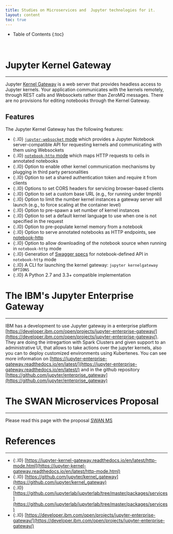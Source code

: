 ```yaml
---
title: Studies on Microservices and  Jupyter technologies for it.
layout: content
toc: true
---
```



* Table of Contents 
{:toc}
<br>

# Jupyter Kernel Gateway
---------------
Jupyter [Kernel Gateway](https://github.com/jupyter/kernel_gateway) is a web server that provides headless access to Jupyter kernels. Your application communicates with the kernels remotely, through REST calls and Websockets rather than ZeroMQ messages. There are no provisions for editing notebooks through the Kernel Gateway.

## Features

The Jupyter Kernel Gateway has the following features:

* {:.l0} [`jupyter-websocket` mode](https://jupyter-kernel-gateway.readthedocs.io/en/latest/websocket-mode.html) which provides a 
  Jupyter Notebook server-compatible API for requesting kernels and
  communicating with them using Websockets
* {:.l0} [`notebook-http` mode](https://jupyter-kernel-gateway.readthedocs.io/en/latest/http-mode.html) which maps HTTP requests to
  cells in annotated notebooks
* {:.l0} Option to enable other kernel communication mechanisms by plugging in third party personalities
* {:.l0} Option to set a shared authentication token and require it from clients
* {:.l0} Options to set CORS headers for servicing browser-based clients
* {:.l0} Option to set a custom base URL (e.g., for running under tmpnb)
* {:.l0} Option to limit the number kernel instances a gateway server will launch
  (e.g., to force scaling at the container level)
* {:.l0} Option to pre-spawn a set number of kernel instances
* {:.l0} Option to set a default kernel language to use when one is not specified
  in the request
* {:.l0} Option to pre-populate kernel memory from a notebook
* {:.l0} Option to serve annotated notebooks as HTTP endpoints, see
  [notebook-http](https://jupyter-kernel-gateway.readthedocs.io/en/latest/http-mode.html)
* {:.l0} Option to allow downloading of the notebook source when running
  in `notebook-http` mode
* {:.l0} Generation of [Swagger specs](http://swagger.io/introducing-the-open-api-initiative/)
  for notebook-defined API in `notebook-http` mode
* {:.l0} A CLI for launching the kernel gateway: `jupyter kernelgateway OPTIONS`
* {:.l0} A Python 2.7 and 3.3+ compatible implementation



# The IBM's Jupyter Enterprise Gateway
---------------
IBM has a development to use Jupyter gateway in a enterprise platform [https://developer.ibm.com/open/projects/jupyter-enterprise-gateway/](https://developer.ibm.com/open/projects/jupyter-enterprise-gateway/).
They are doing the intregartion with Spark Clusters and given support to an administrative UI, that allows to take actions  over the jupyter kernels, also you can to deploy customized environments using Kubertenes.
You can see more information on [https://jupyter-enterprise-gateway.readthedocs.io/en/latest/](https://jupyter-enterprise-gateway.readthedocs.io/en/latest/) and in the github repository [https://github.com/jupyter/enterprise_gateway](https://github.com/jupyter/enterprise_gateway)


# The SWAN Microservices Proposal 
---------------
Please read this page with the proposal <a href='{{ site.baseurl }}/pages/SWANMS.html'>SWAN MS</a>


# References
---------------

* {:.l0} [https://jupyter-kernel-gateway.readthedocs.io/en/latest/http-mode.html](https://jupyter-kernel-gateway.readthedocs.io/en/latest/http-mode.html)
* {:.l0} [https://github.com/jupyter/kernel_gateway](https://github.com/jupyter/kernel_gateway)
* {:.l0} [https://github.com/jupyterlab/jupyterlab/tree/master/packages/services](https://github.com/jupyterlab/jupyterlab/tree/master/packages/services)
* {:.l0} [https://developer.ibm.com/open/projects/jupyter-enterprise-gateway/](https://developer.ibm.com/open/projects/jupyter-enterprise-gateway/)
